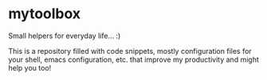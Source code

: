 mytoolbox
=========

Small helpers for everyday life... :)

This is a repository filled with code snippets, mostly configuration files for your shell, emacs configuration, etc. that improve my productivity and might help you too!
